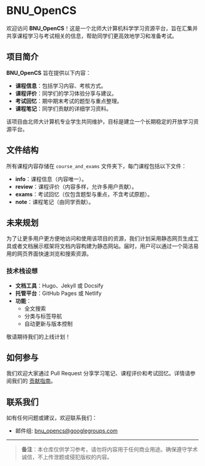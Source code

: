 # BNU_OpenCS

欢迎访问 **BNU_OpenCS**！这是一个北师大计算机科学学习资源平台，旨在汇集并共享课程学习与考试相关的信息，帮助同学们更高效地学习和准备考试。

## 项目简介

**BNU_OpenCS** 旨在提供以下内容：

- **课程信息**：包括学习内容、考核方式。
- **课程评价**：同学们的学习体验分享与建议。
- **考试回忆**：期中期末考试的题型与重点整理。
- **课程笔记**：同学们贡献的详细学习资料。

该项目由北师大计算机专业学生共同维护，目标是建立一个长期稳定的开放学习资源平台。

## 文件结构

所有课程内容存储在 `course_and_exams` 文件夹下，每门课程包括以下文件：

- **info**：课程信息（内容唯一）。
- **review**：课程评价（内容多样，允许多用户贡献）。
- **exams**：考试回忆（仅包含题型与重点，不含考试原题）。
- **note**：课程笔记（由同学贡献）。

## 未来规划

为了让更多用户更方便地访问和使用该项目的资源，我们计划采用静态网页生成工具或者文档展示框架将文档内容构建为静态网站。届时，用户可以通过一个简洁易用的网页界面快速浏览和搜索资源。

### 技术栈设想

- **文档工具**：Hugo、Jekyll 或 Docsify
- **托管平台**：GitHub Pages 或 Netlify
- **功能**：
  - 全文搜索
  - 分类与标签导航
  - 自动更新与版本控制

敬请期待我们的上线计划！

## 如何参与

我们欢迎大家通过 Pull Request 分享学习笔记、课程评价和考试回忆。详情请参阅我们的 [贡献指南](CONTRIBUTING.md)。

## 联系我们

如有任何问题或建议，欢迎联系我们：

- 邮件组: [bnu_opencs@googlegroups.com](mailto:bnu_opencs@googlegroups.com)

---

> **备注**：本仓库仅供学习参考，请勿将内容用于任何商业用途。确保遵守学术诚信，不上传泄题或侵犯版权的内容。

